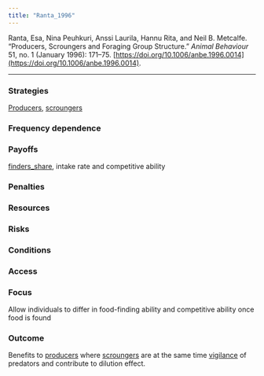 ```yaml
---
title: "Ranta_1996"
---
```


Ranta, Esa, Nina Peuhkuri, Anssi Laurila, Hannu Rita, and Neil B. Metcalfe. “Producers, Scroungers and Foraging Group Structure.” _Animal Behaviour_ 51, no. 1 (January 1996): 171–75. [https://doi.org/10.1006/anbe.1996.0014](https://doi.org/10.1006/anbe.1996.0014).

---



### Strategies
[Producers](../topics/producers.md), [scroungers](../topics/scroungers.md) 

### Frequency dependence

### Payoffs
[finders_share](../topics/finders_share.md), intake rate and competitive ability

### Penalties

### Resources

### Risks

### Conditions

### Access

### Focus
Allow individuals to differ in food-finding ability and competitive ability once food is found

### Outcome
Benefits to [producers](../topics/producers.md) where [scroungers](../topics/scroungers.md) are at the same time [vigilance](../topics/vigilance.md) of predators and contribute to dilution effect. 